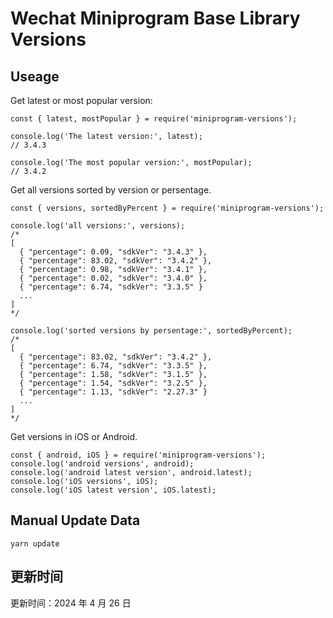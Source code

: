 
# Wechat Miniprogram Base Library Versions

## Useage

Get latest or most popular version:

```;
const { latest, mostPopular } = require('miniprogram-versions');

console.log('The latest version:', latest);
// 3.4.3

console.log('The most popular version:', mostPopular);
// 3.4.2

```

Get all versions sorted by version or persentage.

```
const { versions, sortedByPercent } = require('miniprogram-versions');

console.log('all versions:', versions);
/*
[
  { "percentage": 0.09, "sdkVer": "3.4.3" },
  { "percentage": 83.02, "sdkVer": "3.4.2" },
  { "percentage": 0.98, "sdkVer": "3.4.1" },
  { "percentage": 0.02, "sdkVer": "3.4.0" },
  { "percentage": 6.74, "sdkVer": "3.3.5" }
  ...
]
*/

console.log('sorted versions by persentage:', sortedByPercent);
/*
[
  { "percentage": 83.02, "sdkVer": "3.4.2" },
  { "percentage": 6.74, "sdkVer": "3.3.5" },
  { "percentage": 1.58, "sdkVer": "3.1.5" },
  { "percentage": 1.54, "sdkVer": "3.2.5" },
  { "percentage": 1.13, "sdkVer": "2.27.3" }
  ...
]
*/
```

Get versions in iOS or Android.

```
const { android, iOS } = require('miniprogram-versions');
console.log('android versions', android);
console.log('android latest version', android.latest);
console.log('iOS versions', iOS);
console.log('iOS latest version', iOS.latest);
```

## Manual Update Data

```
yarn update
```

## 更新时间

更新时间：2024 年 4 月 26 日
